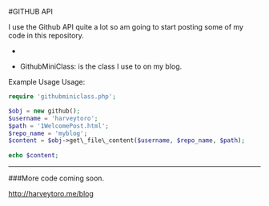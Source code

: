 #GITHUB API 

I use the Github API quite a lot so am going to start posting some of my code in this repository.

-

+ GithubMiniClass: is the class I use to on my blog. 

Example Usage Usage:

```php
require 'githubminiclass.php';

$obj = new github();
$username = 'harveytoro';
$path = '1WelcomePost.html';
$repo_name = 'myblog';
$content = $obj->get\_file\_content($username, $repo_name, $path);
 
echo $content;
```
___

###More code coming soon.


http://harveytoro.me/blog
